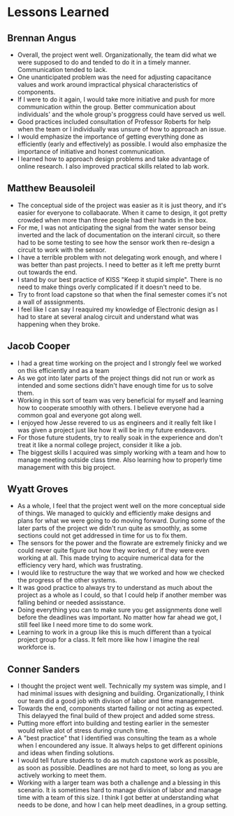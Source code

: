 # Lessons Learned

## Brennan Angus
- Overall, the project went well. Organizationally, the team did what we were supposed to do and tended to do it in a timely manner. Communication tended to lack.
- One unanticipated problem was the need for adjusting capacitance values and work around impractical physical characteristics of components.
- If I were to do it again, I would take more initiative and push for more communication within the group. Better communication about individuals' and the whole group's proggress could have served us well.
- Good practices included consultation of Professor Roberts for help when the team or I individually was unsure of how to approach an issue.
- I would emphasize the importance of getting everything done as efficiently (early and effectively) as possible. I would also emphasize the importance of initiative and honest communication.
- I learned how to approach design problems and take advantage of online research. I also improved practical skills related to lab work.

## Matthew Beausoleil
- The conceptual side of the project was easier as it is just theory, and it's easier for everyone to collabaorate. When it came to design, it got pretty crowded when more than three people had their hands in the box.
- For me, I was not anticipating the signal from the water sensor being inverted and the lack of documentation on the interanl circuit, so there had to be some testing to see how the sensor work then re-design a circuit to work with the sensor.
- I have a terrible problem with not delegating work enough, and where I was better than past projects. I need to better as it left me pretty burnt out towards the end.
- I stand by our best practice of KISS "Keep it stupid simple". There is no need to make things overly complicated if it doesn't need to be.
- Try to front load capstone so that when the final semester comes it's not a wall of asssignments. 
- I feel like I can say I reaquired my knowledge of Electronic design as I had to stare at several analog circuit and understand what was happening when they broke.

## Jacob Cooper
- I had a great time working on the project and I strongly feel we worked on this efficiently and as a team
- As we got into later parts of the project things did not run or work as intended and some sections didn't have enough time for us to solve them.
- Working in this sort of team was very beneficial for myself and learning how to cooperate smoothly with others. I believe everyone had a common goal and everyone got along well.
- I enjoyed how Jesse revered to us as engineers and it really felt like I was given a project just like how it will be in my future endeavors.
- For those future students, try to really soak in the experience and don't treat it like a normal college project, consider it like a job.
- The biggest skills I acquired was simply working with a team and how to manage meeting outside class time. Also learning how to properly time management with this big project.
  
## Wyatt Groves

- As a whole, I feel that the project went well on the more conceptual side of things. We managed to quickly and efficiently make designs and plans for what we were going to do moving forward. During some of the later parts of the project we didn't run quite as smoothly, as some sections could not get addressed in time for us to fix them.
- The sensors for the power and the flowrate are extremely finicky and we could never quite figure out how they worked, or if they were even working at all. This made trying to acquire numerical data for the efficiency very hard, which was frustrating.
- I would like to restructure the way that we worked and how we checked the progress of the other systems.
- It was good practice to always try to understand as much about the project as a whole as I could, so that I could help if another member was falling behind or needed assisstance. 
- Doing everything you can to make sure you get assignments done well before the deadlines was important. No matter how far ahead we got, I still feel like I need more time to do some work.
- Learning to work in a group like this is much different than a tyoical project group for a class. It felt more like how I imagine the real workforce is.

## Conner Sanders

- I thought the project went well. Technically my system was simple, and I had minimal issues with designing and building. Organizationally, I think our team did a good job with divison of labor and time management. 
- Towards the end, components started failing or not acting as expected. This delayyed the final build of thew project and added some stress. 
- Putting more effort into building and testing earlier in the semester would relive alot of stress during crunch time.
- A "best practice" that I identified was consulting the team as a whole when I encoundered any issue. It always helps to get different opinions and ideas when finding solutions.
- I would tell future students to do as mutch capstone work as possible, as soon as possible. Deadlines are not hard to meet, so long as you are actively working to meet them.
- Working with a larger team was both a challenge and a blessing in this scenario. It is sometimes hard to manage division of labor and manage time with a team of this size. I think I got better at understanding what needs to be done, and how I can help meet deadlines, in a group setting.

